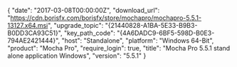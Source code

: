 {
  "date": "2017-03-08T00:00:00Z",
  "download_url": "https://cdn.borisfx.com/borisfx/store/mochapro/mochapro-5.5.1-13127.x64.msi",
  "upgrade_topic": "{21440828-A1BA-5E33-B9B3-B0DD3CA93C51}",
  "key_path_code": "{4A6DADC9-6BF5-598D-B0E3-794AE2421444}",
  "host": "Standalone",
  "platform": "Windows 64-Bit",
  "product": "Mocha Pro",
  "require_login": true,
  "title": "Mocha Pro 5.5.1 stand alone application Windows",
  "version": "5.5.1"
}
